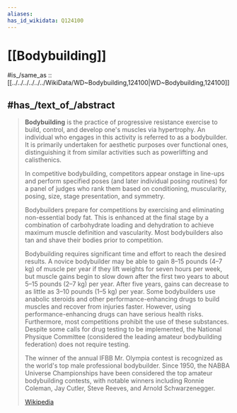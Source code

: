 ```yaml
---
aliases: 
has_id_wikidata: Q124100
---
```


# [[Bodybuilding]] 

#is_/same_as :: [[../../../../../../WikiData/WD~Bodybuilding,124100|WD~Bodybuilding,124100]] 

## #has_/text_of_/abstract 

> **Bodybuilding** is the practice of progressive resistance exercise 
> to build, control, and develop one's muscles via hypertrophy. 
> An individual who engages in this activity is referred to as a bodybuilder. 
> It is primarily undertaken for aesthetic purposes over functional ones, 
> distinguishing it from similar activities such as powerlifting and calisthenics.
>
> In competitive bodybuilding, competitors appear onstage in line-ups 
> and perform specified poses (and later individual posing routines) for a panel of judges 
> who rank them based on conditioning, muscularity, posing, size, stage presentation, and symmetry. 
> 
> Bodybuilders prepare for competitions by exercising and eliminating non-essential body fat. 
> This is enhanced at the final stage by a combination of carbohydrate loading and dehydration 
> to achieve maximum muscle definition and vascularity. 
> Most bodybuilders also tan and shave their bodies prior to competition.
>
> Bodybuilding requires significant time and effort to reach the desired results. A novice bodybuilder may be able to gain 8–15 pounds (4–7 kg) of muscle per year if they lift weights for seven hours per week, but muscle gains begin to slow down after the first two years to about 5–15 pounds (2–7 kg) per year. After five years, gains can decrease to as little as 3–10 pounds (1–5 kg) per year. Some bodybuilders use anabolic steroids and other performance-enhancing drugs to build muscles and recover from injuries faster. However, using performance-enhancing drugs can have serious health risks. Furthermore, most competitions prohibit the use of these substances. Despite some calls for drug testing to be implemented, the National Physique Committee (considered the leading amateur bodybuilding federation) does not require testing.
>
> The winner of the annual IFBB Mr. Olympia contest is recognized as the world's top male professional bodybuilder. Since 1950, the NABBA Universe Championships have been considered the top amateur bodybuilding contests, with notable winners including Ronnie Coleman, Jay Cutler, Steve Reeves, and Arnold Schwarzenegger.
>
> [Wikipedia](https://en.wikipedia.org/wiki/Bodybuilding) 

